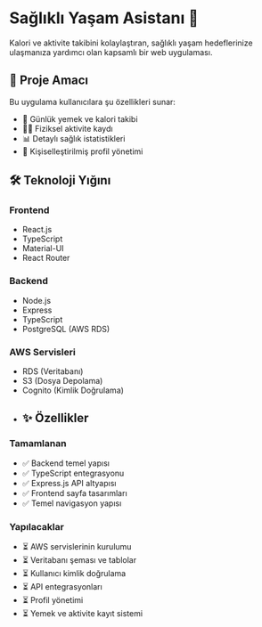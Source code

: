 # Sağlıklı Yaşam Asistanı 🌱

Kalori ve aktivite takibini kolaylaştıran, sağlıklı yaşam hedeflerinize ulaşmanıza yardımcı olan kapsamlı bir web uygulaması.

## 🎯 Proje Amacı

Bu uygulama kullanıcılara şu özellikleri sunar:
- 📝 Günlük yemek ve kalori takibi
- 🏃‍♂️ Fiziksel aktivite kaydı
- 📊 Detaylı sağlık istatistikleri
- 👤 Kişiselleştirilmiş profil yönetimi

## 🛠️ Teknoloji Yığını

### Frontend
- React.js
- TypeScript
- Material-UI
- React Router

### Backend
- Node.js
- Express
- TypeScript
- PostgreSQL (AWS RDS)

### AWS Servisleri
- RDS (Veritabanı)
- S3 (Dosya Depolama)
- Cognito (Kimlik Doğrulama)
- ## ✨ Özellikler

### Tamamlanan
- ✅ Backend temel yapısı
- ✅ TypeScript entegrasyonu
- ✅ Express.js API altyapısı
- ✅ Frontend sayfa tasarımları
- ✅ Temel navigasyon yapısı

### Yapılacaklar
- ⏳ AWS servislerinin kurulumu
- ⏳ Veritabanı şeması ve tablolar
- ⏳ Kullanıcı kimlik doğrulama
- ⏳ API entegrasyonları
- ⏳ Profil yönetimi
- ⏳ Yemek ve aktivite kayıt sistemi
